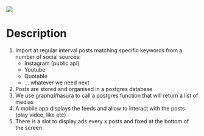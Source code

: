 ![](current-instamood.gif)

# Description

1. Import at regular interval posts matching specific keywords from a number of social sources:
   - Instagram (public api)
   - Youtube
   - Quotable
   - ... whatever we need next
2. Posts are stored and organised in a postgres database
3. We use graphql/hasura to call a postgres function that will return a list of medias
4. A mobile app displays the feeds and allow to interact with the posts (play video, like etc)
5. There is a slot to display ads every x posts and fixed at the bottom of the screen.
